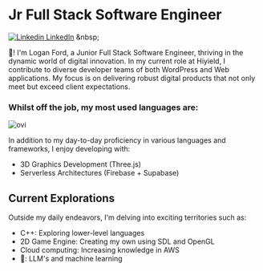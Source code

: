 # Jr Full Stack Software Engineer 
[![Linkedin](https://i.stack.imgur.com/gVE0j.png) LinkedIn]([https://www.linkedin.com/](https://www.linkedin.com/in/logan-ford-627a51243/))
&nbsp;

👋! I'm Logan Ford, a Junior Full Stack Software Engineer, thriving in the dynamic world of digital innovation. In my current role at Hiyield, I contribute to diverse developer teams of both WordPress and Web applications. My focus is on delivering robust digital products that not only meet but exceed client expectations.

### Whilst off the job, my most used languages are:
<div style="display:flex; gap: '20px'">
    <img src="https://github-readme-stats.vercel.app/api/top-langs?username=logannford&show_icons=true&locale=en&layout=compact&theme=chartreuse-dark" alt="ovi" />  
</div>

In addition to my day-to-day proficiency in various languages and frameworks, I enjoy developing with:

- 3D Graphics Development (Three.js)
- Serverless Architectures (Firebase + Supabase)

## Current Explorations
Outside my daily endeavors, I'm delving into exciting territories such as:

- C++: Exploring lower-level languages
- 2D Game Engine: Creating my own using SDL and OpenGL
- Cloud computing: Increasing knowledge in AWS
- 🤖: LLM's and machine learning


<!--
**Logannford/Logannford** is a ✨ _special_ ✨ repository because its `README.md` (this file) appears on your GitHub profile.

Here are some ideas to get you started:

- 🔭 I’m currently working on ...
- 🌱 I’m currently learning ...
- 👯 I’m looking to collaborate on ...
- 🤔 I’m looking for help with ...
- 💬 Ask me about ...
- 📫 How to reach me: ...
- 😄 Pronouns: ...
- ⚡ Fun fact: ...
-->
